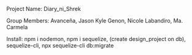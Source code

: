 Project Name: Diary_ni_Shrek


Group Members:
Avanceña, Jason Kyle
Genon, Nicole
Labandiro, Ma. Carmela


Install: 
npm i nodemon,
npm i sequelize,
(create design_project on db),
sequelize-cli,
npx sequelize-cli db:migrate
